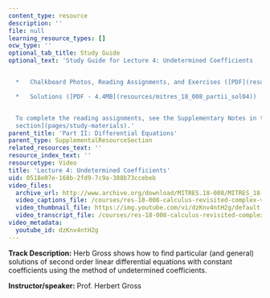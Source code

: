 ```yaml
---
content_type: resource
description: ''
file: null
learning_resource_types: []
ocw_type: ''
optional_tab_title: Study Guide
optional_text: 'Study Guide for Lecture 4: Undetermined Coefficients


  *   Chalkboard Photos, Reading Assignments, and Exercises ([PDF](resources/mitres_18_008_partii_lec04))

  *   Solutions ([PDF - 4.4MB](resources/mitres_18_008_partii_sol04))


  To complete the reading assignments, see the Supplementary Notes in the [Study Materials
  section](pages/study-materials).'
parent_title: 'Part II: Differential Equations'
parent_type: SupplementalResourceSection
related_resources_text: ''
resource_index_text: ''
resourcetype: Video
title: 'Lecture 4: Undetermined Coefficients'
uid: 0518e07e-168b-2fd9-7c9a-388b73ccebeb
video_files:
  archive_url: http://www.archive.org/download/MITRES.18-008/MITRES_18-008_Part2_lec4_300k.mp4
  video_captions_file: /courses/res-18-008-calculus-revisited-complex-variables-differential-equations-and-linear-algebra-fall-2011/4f87863ebb715a7dad05f729f0b7fcd4_dzKnv4ntH2g.vtt
  video_thumbnail_file: https://img.youtube.com/vi/dzKnv4ntH2g/default.jpg
  video_transcript_file: /courses/res-18-008-calculus-revisited-complex-variables-differential-equations-and-linear-algebra-fall-2011/33ae6507bb5e4eb7507613acb835dd44_dzKnv4ntH2g.pdf
video_metadata:
  youtube_id: dzKnv4ntH2g
---
```


**Track Description:** Herb Gross shows how to find particular (and general) solutions of second order linear differential equations with constant coefficients using the method of undetermined coefficients.

**Instructor/speaker:** Prof. Herbert Gross